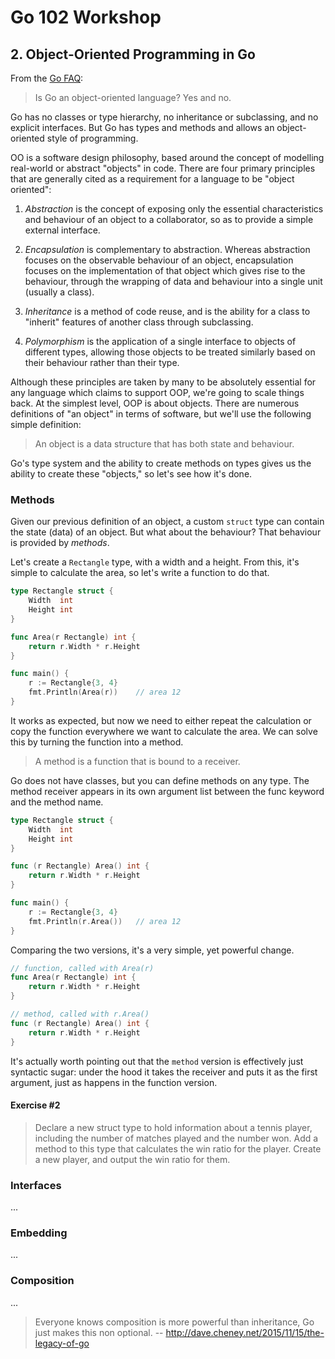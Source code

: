 # Go 102 Workshop

## 2. Object-Oriented Programming in Go

From the [Go FAQ](https://golang.org/doc/faq#Is_Go_an_object-oriented_language):

> Is Go an object-oriented language?  Yes and no.

Go has no classes or type hierarchy, no inheritance or subclassing, and
no explicit interfaces. But Go has types and methods and allows an
object-oriented style of programming.

OO is a software design philosophy, based around the concept of modelling
real-world or abstract "objects" in code.  There are four primary principles
that are generally cited as a requirement for a language to be "object
oriented":

1. *Abstraction* is the concept of exposing only the essential characteristics
   and behaviour of an object to a collaborator, so as to provide a simple
   external interface.

1. *Encapsulation* is complementary to abstraction.  Whereas abstraction
   focuses on the observable behaviour of an object, encapsulation focuses on
   the implementation of that object which gives rise to the behaviour, through
   the wrapping of data and behaviour into a single unit (usually a class).

1. *Inheritance* is a method of code reuse, and is the ability for a class to
   "inherit" features of another class through subclassing.

1. *Polymorphism* is the application of a single interface to objects of
   different types, allowing those objects to be treated similarly based on
   their behaviour rather than their type.

Although these principles are taken by many to be absolutely essential for any
language which claims to support OOP, we're going to scale things back.  At the
simplest level, OOP is about objects.  There are numerous definitions of "an
object" in terms of software, but we'll use the following simple definition:

> An object is a data structure that has both state and behaviour.

Go's type system and the ability to create methods on types gives us the
ability to create these "objects," so let's see how it's done.


### Methods

Given our previous definition of an object, a custom `struct` type can contain
the state (data) of an object.  But what about the behaviour?  That behaviour
is provided by _methods_.

Let's create a `Rectangle` type, with a width and a height. From this, it's
simple to calculate the area, so let's write a function to do that.

```go
type Rectangle struct {
	Width  int
	Height int
}

func Area(r Rectangle) int {
	return r.Width * r.Height
}

func main() {
	r := Rectangle{3, 4}
	fmt.Println(Area(r))    // area 12
}
```

It works as expected, but now we need to either repeat the calculation or copy
the function everywhere we want to calculate the area.  We can solve this by
turning the function into a method.

> A method is a function that is bound to a receiver.

Go does not have classes, but you can define methods on any type.  The method
receiver appears in its own argument list between the func keyword and the
method name.

```go
type Rectangle struct {
	Width  int
	Height int
}

func (r Rectangle) Area() int {
	return r.Width * r.Height
}

func main() {
	r := Rectangle{3, 4}
	fmt.Println(r.Area())   // area 12
}
```

Comparing the two versions, it's a very simple, yet powerful change.

```go
// function, called with Area(r)
func Area(r Rectangle) int {
	return r.Width * r.Height
}

// method, called with r.Area()
func (r Rectangle) Area() int {
	return r.Width * r.Height
}
```

It's actually worth pointing out that the `method` version is effectively just
syntactic sugar: under the hood it takes the receiver and puts it as the first
argument, just as happens in the function version.

#### Exercise #2

> Declare a new struct type to hold information about a tennis player,
> including the number of matches played and the number won.  Add a method to
> this type that calculates the win ratio for the player.  Create a new player,
> and output the win ratio for them.


### Interfaces

...

### Embedding

...

### Composition

...

> Everyone knows composition is more powerful than inheritance, Go just makes
> this non optional.
-- http://dave.cheney.net/2015/11/15/the-legacy-of-go
